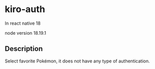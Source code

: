 # kiro-auth

In react native 18

node version 18.19.1

## Description
Select favorite Pokémon, it does not have any type of authentication.